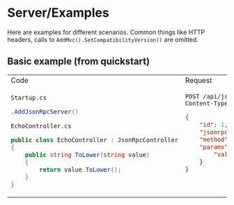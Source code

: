 # Server/Examples

Here are examples for different scenarios. Common things like HTTP headers, calls to `AddMvc().SetCompatibilityVersion()` are omitted.

## Basic example (from quickstart)

<table>
    <tr>
        <td>
            Code
        </td>
        <td>
            Request
        </td>
        <td>
            Response
        </td>
    </tr>
<tr>
<td valign="top">

`Startup.cs`
```cs
.AddJsonRpcServer()
```

`EchoController.cs`
```cs
public class EchoController : JsonRpcController
{
	public string ToLower(string value)
	{
		return value.ToLower();
	}
}
```

</td>
<td valign="top">

```http
POST /api/jsonrpc HTTP/1.1
Content-Type: application/json
```
```json
{
    "id": 1,
    "jsonrpc": "2.0",
    "method": "echo.to_lower",
    "params": {
        "value": "TEST"
    }
}
```

</td>
<td valign="top">

```HTTP
HTTP/1.1 200 OK
Content-Type: application/json; charset=utf-8
```
```json
{
    "id": 1,
    "jsonrpc": "2.0",
    "result": "test"
}
```

</td>
</tr>
</table>